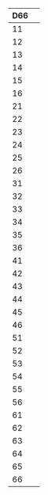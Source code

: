 
| D66 |     |
| --- | --- |
| 11  |     |
| 12  |     |
| 13  |     |
| 14  |     |
| 15  |     |
| 16  |     |
| 21  |     |
| 22  |     |
| 23  |     |
| 24  |     |
| 25  |     |
| 26  |     |
| 31  |     |
| 32  |     |
| 33  |     |
| 34  |     |
| 35  |     |
| 36  |     |
| 41  |     |
| 42  |     |
| 43  |     |
| 44  |     |
| 45  |     |
| 46  |     |
| 51  |     |
| 52  |     |
| 53  |     |
| 54  |     |
| 55  |     |
| 56  |     |
| 61  |     |
| 62  |     |
| 63  |     |
| 64  |     |
| 65  |     |
| 66  |     |
